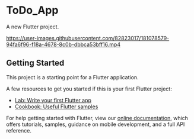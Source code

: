 # ToDo_App

A new Flutter project.

https://user-images.githubusercontent.com/82823017/181078579-94fa6f96-f18a-4678-8c0b-dbbca53bff16.mp4



## Getting Started

This project is a starting point for a Flutter application.

A few resources to get you started if this is your first Flutter project:

- [Lab: Write your first Flutter app](https://flutter.dev/docs/get-started/codelab)
- [Cookbook: Useful Flutter samples](https://flutter.dev/docs/cookbook)

For help getting started with Flutter, view our
[online documentation](https://flutter.dev/docs), which offers tutorials,
samples, guidance on mobile development, and a full API reference.
